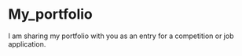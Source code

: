 # My_portfolio
I am sharing my portfolio with you as an entry for a competition or job application.
